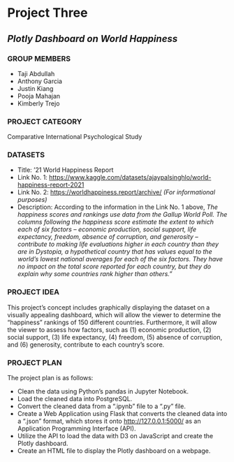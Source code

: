 # Project Three

## *Plotly Dashboard on World Happiness*

### GROUP MEMBERS

* Taji Abdullah
* Anthony Garcia
* Justin Kiang
* Pooja Mahajan
* Kimberly Trejo
 
### PROJECT CATEGORY

Comparative International Psychological Study

### DATASETS

* Title: ’21 World Happiness Report 
* Link No. 1: https://www.kaggle.com/datasets/ajaypalsinghlo/world-happiness-report-2021 
* Link No. 2: https://worldhappiness.report/archive/ *(For informational purposes)*
* Description: According to the information in the Link No. 1 above, *The happiness scores and rankings use data from the Gallup World Poll. The columns following the happiness score estimate the extent to which each of six factors – economic production, social support, life expectancy, freedom, absence of corruption, and generosity – contribute to making life evaluations higher in each country than they are in Dystopia, a hypothetical country that has values equal to the world’s lowest national averages for each of the six factors. They have no impact on the total score reported for each country, but they do explain why some countries rank higher than others.”*
 
### PROJECT IDEA

This project’s concept includes graphically displaying the dataset on a visually appealing dashboard, which will allow the viewer to determine the “happiness” rankings of 150 different countries. Furthermore, it will allow the viewer to assess how factors, such as (1) economic production, (2) social support, (3) life expectancy, (4) freedom, (5) absence of corruption, and (6) generosity, contribute to each country’s score.  

### PROJECT PLAN

The project plan is as follows: 
* Clean the data using Python’s pandas in Jupyter Notebook. 
* Load the cleaned data into PostgreSQL. 
* Convert the cleaned data from a “.ipynb” file to a “.py” file.
* Create a Web Application using Flask that converts the cleaned data into a “.json” format, which stores it onto http://127.0.0.1:5000/ as an Application Programming Interface (API). 
* Utilize the API to load the data with D3 on JavaScript and create the Plotly dashboard. 
* Create an HTML file to display the Plotly dashboard on a webpage. 
